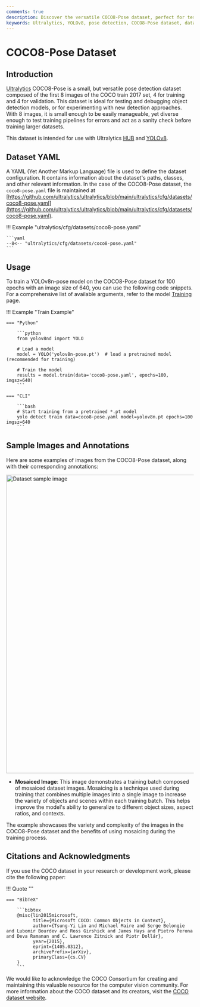 ```yaml
---
comments: true
description: Discover the versatile COCO8-Pose dataset, perfect for testing and debugging pose detection models. Learn how to get started with YOLOv8-pose model training.
keywords: Ultralytics, YOLOv8, pose detection, COCO8-Pose dataset, dataset, model training, YAML
---
```


# COCO8-Pose Dataset

## Introduction

[Ultralytics](https://ultralytics.com) COCO8-Pose is a small, but versatile pose detection dataset composed of the first 8 images of the COCO train 2017 set, 4 for training and 4 for validation. This dataset is ideal for testing and debugging object detection models, or for experimenting with new detection approaches. With 8 images, it is small enough to be easily manageable, yet diverse enough to test training pipelines for errors and act as a sanity check before training larger datasets.

This dataset is intended for use with Ultralytics [HUB](https://hub.ultralytics.com) and [YOLOv8](https://github.com/ultralytics/ultralytics).

## Dataset YAML

A YAML (Yet Another Markup Language) file is used to define the dataset configuration. It contains information about the dataset's paths, classes, and other relevant information. In the case of the COCO8-Pose dataset, the `coco8-pose.yaml` file is maintained at [https://github.com/ultralytics/ultralytics/blob/main/ultralytics/cfg/datasets/coco8-pose.yaml](https://github.com/ultralytics/ultralytics/blob/main/ultralytics/cfg/datasets/coco8-pose.yaml).

!!! Example "ultralytics/cfg/datasets/coco8-pose.yaml"

    ```yaml
    --8<-- "ultralytics/cfg/datasets/coco8-pose.yaml"
    ```

## Usage

To train a YOLOv8n-pose model on the COCO8-Pose dataset for 100 epochs with an image size of 640, you can use the following code snippets. For a comprehensive list of available arguments, refer to the model [Training](../../modes/train.md) page.

!!! Example "Train Example"

    === "Python"

        ```python
        from yolov8nd import YOLO

        # Load a model
        model = YOLO('yolov8n-pose.pt')  # load a pretrained model (recommended for training)

        # Train the model
        results = model.train(data='coco8-pose.yaml', epochs=100, imgsz=640)
        ```

    === "CLI"

        ```bash
        # Start training from a pretrained *.pt model
        yolo detect train data=coco8-pose.yaml model=yolov8n.pt epochs=100 imgsz=640
        ```

## Sample Images and Annotations

Here are some examples of images from the COCO8-Pose dataset, along with their corresponding annotations:

<img src="https://user-images.githubusercontent.com/26833433/236818283-52eecb96-fc6a-420d-8a26-d488b352dd4c.jpg" alt="Dataset sample image" width="800">

- **Mosaiced Image**: This image demonstrates a training batch composed of mosaiced dataset images. Mosaicing is a technique used during training that combines multiple images into a single image to increase the variety of objects and scenes within each training batch. This helps improve the model's ability to generalize to different object sizes, aspect ratios, and contexts.

The example showcases the variety and complexity of the images in the COCO8-Pose dataset and the benefits of using mosaicing during the training process.

## Citations and Acknowledgments

If you use the COCO dataset in your research or development work, please cite the following paper:

!!! Quote ""

    === "BibTeX"

        ```bibtex
        @misc{lin2015microsoft,
              title={Microsoft COCO: Common Objects in Context},
              author={Tsung-Yi Lin and Michael Maire and Serge Belongie and Lubomir Bourdev and Ross Girshick and James Hays and Pietro Perona and Deva Ramanan and C. Lawrence Zitnick and Piotr Dollár},
              year={2015},
              eprint={1405.0312},
              archivePrefix={arXiv},
              primaryClass={cs.CV}
        }
        ```

We would like to acknowledge the COCO Consortium for creating and maintaining this valuable resource for the computer vision community. For more information about the COCO dataset and its creators, visit the [COCO dataset website](https://cocodataset.org/#home).
